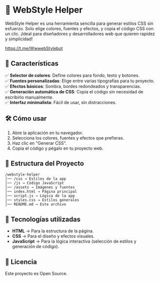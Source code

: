 # 🎨 WebStyle Helper  

WebStyle Helper es una herramienta sencilla para generar estilos CSS sin esfuerzo. 
Solo elige colores, fuentes y efectos, y copia el código CSS con un clic. 
¡Ideal para diseñadores y desarrolladores web que quieren rapidez y simplicidad! 

https://t.me/WwwebStylebot

## 🚀 Características  

✅ **Selector de colores**: Define colores para fondo, texto y botones.  
✅ **Fuentes personalizadas**: Elige entre varias tipografías para tu proyecto.  
✅ **Efectos básicos**: Sombra, bordes redondeados y transparencias.  
✅ **Generación automática de CSS**: Copia el código sin necesidad de escribirlo manualmente.  
✅ **Interfaz minimalista**: Fácil de usar, sin distracciones.  

## 🛠️ Cómo usar  

1. Abre la aplicación en tu navegador.  
2. Selecciona los colores, fuentes y efectos que prefieras.  
3. Haz clic en "Generar CSS".  
4. Copia el código y pégalo en tu proyecto web.  

## 📂 Estructura del Proyecto  

```
/webstyle-helper  
│── /css → Estilos de la app  
│── /js → Código JavaScript  
│── /assets → Imágenes y fuentes  
│── index.html → Página principal  
│── script.js → Lógica de la app  
│── styles.css → Estilos generales  
│── README.md → Este archivo  
```

## 🔧 Tecnologías utilizadas  

- **HTML** → Para la estructura de la página.  
- **CSS** → Para el diseño y efectos visuales.  
- **JavaScript** → Para la lógica interactiva (selección de estilos y generación de código).  

## 📜 Licencia  

Este proyecto es Open Source.  
